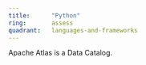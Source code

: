 ```yaml
---
title:      "Python"
ring:       assess
quadrant:   languages-and-frameworks
---
```


Apache Atlas is a Data Catalog.
